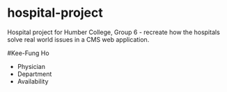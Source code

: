 # hospital-project
Hospital project for Humber College, Group 6 - recreate how the hospitals solve real world issues in a CMS web application.

#Kee-Fung Ho
- Physician
- Department
- Availability

#
